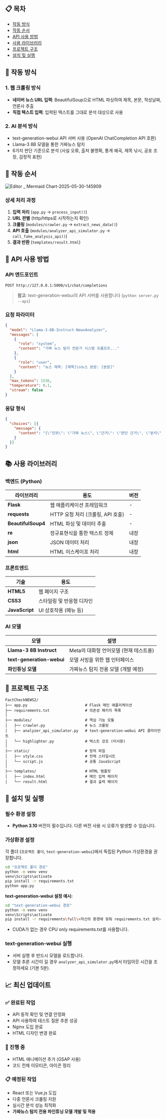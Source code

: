 ## 📋 목차

* [작동 방식](#작동-방식)
* [작동 순서](#작동-순서)
* [API 사용 방법](#api-사용-방법)
* [사용 라이브러리](#사용-라이브러리)
* [프로젝트 구조](#프로젝트-구조)
* [설치 및 실행](#설치-및-실행)

## 🔄 작동 방식

### 1. 웹 크롤링 방식

* **네이버 뉴스 URL 입력**: BeautifulSoup으로 HTML 파싱하여 제목, 본문, 작성날짜, 언론사 추출
* **직접 텍스트 입력**: 입력된 텍스트를 그대로 분석 대상으로 사용

### 2. AI 분석 방식

* text-generation-webui API 서버 사용 (OpenAI ChatCompletion API 호환)
* Llama-3 8B 모델을 통한 가짜뉴스 탐지
* 6가지 판단 기준으로 분석 (사실 오류, 출처 불명확, 통계 왜곡, 제목 낚시, 공포 조장, 감정적 표현)

## 📝 작동 순서

![Editor \_ Mermaid Chart-2025-05-30-145909](https://github.com/user-attachments/assets/206dafab-8cb9-408d-8ee9-f57c96cc410f)

### 상세 처리 과정

1. **입력 처리** (`app.py` → `process_input()`)
2. **URL 판별** (http/https로 시작하는지 확인)
3. **크롤링** (`modules/crawler.py` → `extract_news_data()`)
4. **API 호출** (`modules/analyzer_api_simulator.py` → `call_fake_analysis_api()`)
5. **결과 반환** (`templates/result.html`)

## 🔌 API 사용 방법

### API 엔드포인트

```
POST http://127.0.0.1:5000/v1/chat/completions
```

> **참고**: text-generation-webui의 API 서버를 사용합니다 (`python server.py --api`)

### 요청 파라미터

```json
{
  "model": "Llama-3-8B-Instruct-NewsAnalyzer",
  "messages": [
    {
      "role": "system",
      "content": "가짜 뉴스 탐지 전문가 시스템 프롬프트..."
    },
    {
      "role": "user",
      "content": "뉴스 제목: [제목]\n뉴스 본문: [본문]"
    }
  ],
  "max_tokens": 1536,
  "temperature": 0.1,
  "stream": false
}
```

### 응답 형식

```json
{
  "choices": [{
    "message": {
      "content": "{\"진위\": \"가짜 뉴스\", \"근거\": \"판단 근거\", \"분석\": \"상세 분석\"}"
    }
  }]
}
```

## 📚 사용 라이브러리

### 백엔드 (Python)

| 라이브러리              | 용도                       | 버전 |
| ------------------ | ------------------------ | -- |
| **Flask**          | 웹 애플리케이션 프레임워크           | -  |
| **requests**       | HTTP 요청 처리 (크롤링, API 호출) | -  |
| **BeautifulSoup4** | HTML 파싱 및 데이터 추출         | -  |
| **re**             | 정규표현식을 통한 텍스트 정제         | 내장 |
| **json**           | JSON 데이터 처리              | 내장 |
| **html**           | HTML 이스케이프 처리            | 내장 |

### 프론트엔드

| 기술             | 용도             |
| -------------- | -------------- |
| **HTML5**      | 웹 페이지 구조       |
| **CSS3**       | 스타일링 및 반응형 디자인 |
| **JavaScript** | UI 상호작용 (메뉴 등) |

### AI 모델

| 모델                        | 설명                       |
| ------------------------- | ------------------------ |
| **Llama-3 8B Instruct**   | Meta의 대화형 언어모델 (현재 테스트용) |
| **text-generation-webui** | 모델 서빙을 위한 웹 인터페이스        |
| **파인튜닝 모델**               | 가짜뉴스 탐지 전용 모델 (개발 예정)    |

## 📁 프로젝트 구조

```
FactCheckNEWS2/
├── app.py                          # Flask 메인 애플리케이션
├── requirements.txt                # 의존성 패키지 목록
│
├── modules/                        # 핵심 기능 모듈
│   ├── crawler.py                  # 뉴스 크롤링
│   ├── analyzer_api_simulator.py   # text-generation-webui API 클라이언트
│   └── highlighter.py              # 텍스트 강조 (미사용)
│
├── static/                         # 정적 파일
│   ├── style.css                   # 전체 스타일시트
│   └── script.js                   # 공통 JavaScript
│
├── templates/                      # HTML 템플릿
│   ├── index.html                  # 메인 입력 페이지
│   └── result.html                 # 결과 출력 페이지
```

## 🚀 설치 및 실행

### 필수 환경 설정

* **Python 3.10** 버전이 필수입니다. 다른 버전 사용 시 오류가 발생할 수 있습니다.

### 가상환경 설정

각 폴더 (`프로젝트 폴더`, `text-generation-webui`)에서 독립된 Python 가상환경을 권장합니다.

```bash
cd "프로젝트 폴더 경로"
python -m venv venv
venv\Scripts\activate
pip install -r requirements.txt
python app.py
```

**text-generation-webui 설정 예시:**

```bash
cd "text-generation-webui 경로"
python -m venv venv
venv\Scripts\activate
pip install -r requirements\full\<자신의 환경에 맞춰 requirements.txt 설치>
```

* CUDA가 없는 경우 CPU only requirements.txt를 사용합니다.

### text-generation-webui 실행

* 서버 실행 후 반드시 모델을 로드합니다.
* 모델 추론 시간이 길 경우 `analyzer_api_simulator.py`에서 타임아웃 시간을 조정하세요 (기본 5분).

## 📈 최신 업데이트

### ✅ 완료된 작업

* API 동작 확인 및 연결 안정화
* API 사용하여 테스트 질문 추론 성공
* Nginx 도입 완료
* HTML 디자인 변경 완료

### 🔄 진행 중

* HTML 애니메이션 추가 (GSAP 사용)
* 코드 전체 이모티콘, 아이콘 정리

### 📋 예정된 작업

* React 또는 Vue.js 도입
* 다중 언론사 크롤링 지원
* 실시간 분석 성능 최적화
* **가짜뉴스 탐지 전용 파인튜닝 모델 개발 및 적용**
